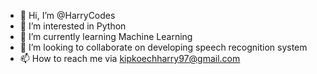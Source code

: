 - 👋 Hi, I’m @HarryCodes
- 👀 I’m interested in Python
- 🌱 I’m currently learning Machine Learning
- 💞️ I’m looking to collaborate on developing speech recognition system
- 📫 How to reach me via kipkoechharry97@gmail.com

<!---
HarryCodes/HarryCodes is a ✨ special ✨ repository because its `README.md` (this file) appears on your GitHub profile.
You can click the Preview link to take a look at your changes.
--->
